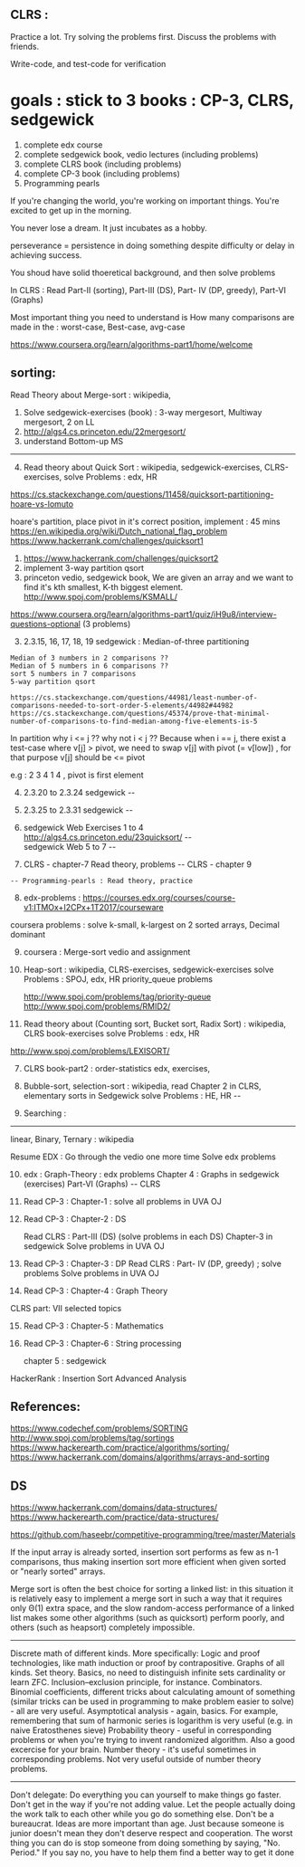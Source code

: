 CLRS :
---
Practice a lot.
Try solving the problems first.
Discuss the problems with friends.

Write-code, and test-code for verification

# goals  : stick to 3 books :  CP-3, CLRS, sedgewick

1. complete edx course
2. complete sedgewick book, vedio lectures   (including problems)
3. complete CLRS book  (including problems)
4. complete CP-3 book  (including problems)
5. Programming pearls


If you're changing the world, you're working on important things. You're excited to get up in the morning.

You never lose a dream. It just incubates as a hobby.

perseverance = persistence in doing something despite difficulty or delay in achieving success.

You shoud have solid thoeretical background, and then solve problems


In CLRS   :  Read Part-II (sorting), Part-III (DS), 
             Part- IV (DP, greedy), Part-VI (Graphs)

Most important thing you need to understand is How many comparisons are made in the : worst-case, Best-case, avg-case 

https://www.coursera.org/learn/algorithms-part1/home/welcome


sorting:
--------
Read Theory about Merge-sort : wikipedia, 

1. Solve sedgewick-exercises  (book)  :  3-way mergesort, Multiway mergesort, 2 on LL
2. http://algs4.cs.princeton.edu/22mergesort/
3. understand Bottom-up MS
---
4. Read theory about Quick Sort : wikipedia, sedgewick-exercises, CLRS-exercises,
    solve Problems : edx, HR

https://cs.stackexchange.com/questions/11458/quicksort-partitioning-hoare-vs-lomuto

hoare's partition, place pivot in it's correct position, implement  : 45 mins
https://en.wikipedia.org/wiki/Dutch_national_flag_problem
https://www.hackerrank.com/challenges/quicksort1
1. https://www.hackerrank.com/challenges/quicksort2
2. implement 3-way partition qsort
3. princeton vedio, sedgewick book,
We are given an array and we want to find it's kth smallest, K-th biggest element.
http://www.spoj.com/problems/KSMALL/


https://www.coursera.org/learn/algorithms-part1/quiz/iH9u8/interview-questions-optional (3 problems)

   3. 2.3.15, 16, 17, 18, 19 sedgewick  : Median-of-three partitioning

    Median of 3 numbers in 2 comparisons ??
    Median of 5 numbers in 6 comparisons ??
    sort 5 numbers in 7 comparisons
    5-way partition qsort
    
    https://cs.stackexchange.com/questions/44981/least-number-of-comparisons-needed-to-sort-order-5-elements/44982#44982
    https://cs.stackexchange.com/questions/45374/prove-that-minimal-number-of-comparisons-to-find-median-among-five-elements-is-5
   
   In partition why i <= j  ?? why not i < j ??
   Because when i == j, there exist a test-case where v[j] > pivot,
   we need to swap v[j] with pivot (= v[low]) , for that purpose v[j] should be <= pivot
   
   e.g : 2 3 4 1 4 , pivot is first element


   4. 2.3.20 to 2.3.24 sedgewick
   --
   5. 2.3.25 to 2.3.31 sedgewick
   --
   6. sedgewick Web Exercises 1 to 4    http://algs4.cs.princeton.edu/23quicksort/
   --  
      sedgewick Web 5 to 7
   --
   
   7. CLRS - chapter-7  Read theory, problems
   --
      CLRS - chapter 9
   
    -- Programming-pearls : Read theory, practice
   
   8. edx-problems  : https://courses.edx.org/courses/course-v1:ITMOx+I2CPx+1T2017/courseware
   
   coursera problems : solve k-small, k-largest on 2 sorted arrays, Decimal dominant
      
   9. coursera : Merge-sort vedio and assignment
    

5. Heap-sort : wikipedia, CLRS-exercises, sedgewick-exercises
    solve Problems : SPOJ, edx, HR
    priority_queue problems
    
    http://www.spoj.com/problems/tag/priority-queue
    http://www.spoj.com/problems/RMID2/
    

6. Read theory about (Counting sort, Bucket sort, Radix Sort) : wikipedia, CLRS book-exercises
    solve Problems : edx, HR

http://www.spoj.com/problems/LEXISORT/

7. CLRS book-part2 : order-statistics 
    edx, exercises, 

8. Bubble-sort, selection-sort : wikipedia, read Chapter 2 in CLRS, elementary sorts in Sedgewick
    solve Problems : HE, HR
--

9. Searching : 
-------------
linear, Binary, Ternary  : wikipedia

Resume EDX : Go through the vedio one more time
Solve edx problems




10. edx : Graph-Theory :
    edx problems
    Chapter 4 : Graphs in sedgewick (exercises)
    Part-VI (Graphs) -- CLRS

11. Read CP-3 : Chapter-1 : solve all problems in UVA OJ

12. Read CP-3 : Chapter-2 : DS 
    
    Read CLRS : Part-III (DS) (solve problems in each DS)
    Chapter-3 in sedgewick
    Solve problems in UVA OJ

13. Read CP-3 :  Chapter-3  :  DP
    Read CLRS :  Part- IV (DP, greedy) ; solve problems
    Solve problems in UVA OJ

14. Read CP-3 : Chapter-4 : Graph Theory

CLRS part: VII  selected topics
    
15. Read CP-3 : Chapter-5 : Mathematics 

16. Read CP-3 : Chapter-6 : String processing

    chapter 5 : sedgewick




HackerRank : Insertion Sort Advanced Analysis

References:
-----------
https://www.codechef.com/problems/SORTING
http://www.spoj.com/problems/tag/sortings
https://www.hackerearth.com/practice/algorithms/sorting/
https://www.hackerrank.com/domains/algorithms/arrays-and-sorting

DS
----
https://www.hackerrank.com/domains/data-structures/
https://www.hackerearth.com/practice/data-structures/








https://github.com/haseebr/competitive-programming/tree/master/Materials

If the input array is already sorted, insertion sort performs 
as few as n-1 comparisons, thus making insertion sort more efficient 
when given sorted or "nearly sorted" arrays.


Merge sort is often the best choice for sorting a linked list: in this situation it is relatively easy to implement a merge sort in such a way that it requires only Θ(1) extra space, and the slow random-access performance of a linked list makes some other algorithms (such as quicksort) perform poorly, and others (such as heapsort) completely impossible.

-----

Discrete math of different kinds. More specifically:
Logic and proof technologies, like math induction or proof by contrapositive.
Graphs of all kinds.
Set theory. Basics, no need to distinguish infinite sets cardinality or learn ZFC. Inclusion–exclusion principle, for instance.
Combinators. Binomial coefficients, different tricks about calculating amount of something (similar tricks can be used in programming to make problem easier to solve) - all are very useful.
Asymptotical analysis - again, basics. For example, remembering that sum of harmonic series is logarithm is very useful (e.g. in naive Eratosthenes sieve)
Probability theory - useful in corresponding problems or when you're trying to invent randomized algorithm. Also a good excercise for your brain.
Number theory - it's useful sometimes in corresponding problems. Not very useful outside of number theory problems.

---


Don't delegate: Do everything you can yourself to make things go faster.
Don't get in the way if you're not adding value. Let the people actually doing the work talk to each other while you go do something else.
Don't be a bureaucrat.
Ideas are more important than age. Just because someone is junior doesn't mean they don't deserve respect and cooperation.
The worst thing you can do is stop someone from doing something by saying, "No. Period." If you say no, you have to help them find a better way to get it done



